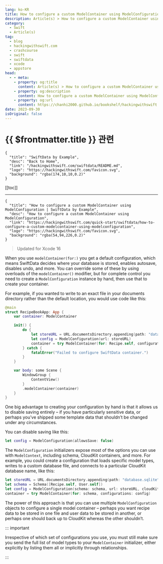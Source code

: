 ```yaml
---
lang: ko-KR
title: How to configure a custom ModelContainer using ModelConfiguration
description: Article(s) > How to configure a custom ModelContainer using ModelConfiguration
category:
  - Swift
  - Article(s)
tag: 
  - blog
  - hackingwithswift.com
  - crashcourse
  - swift
  - swiftdata
  - xcode
  - appstore
head:
  - - meta:
    - property: og:title
      content: Article(s) > How to configure a custom ModelContainer using ModelConfiguration
    - property: og:description
      content: How to configure a custom ModelContainer using ModelConfiguration
    - property: og:url
      content: https://chanhi2000.github.io/bookshelf/hackingwithswift.com/swiftdata/how-to-configure-a-custom-modelcontainer-using-modelconfiguration.html
date: 2023-09-30
isOriginal: false
---
```


# {{ $frontmatter.title }} 관련

```component VPCard
{
  "title": "SwiftData by Example",
  "desc": "Back to Home",
  "link": "/hackingwithswift.com/swiftdata/README.md",
  "logo": "https://hackingwithswift.com/favicon.svg",
  "background": "rgba(174,10,10,0.2)"
}
```

[[toc]]

---

```component VPCard
{
  "title": "How to configure a custom ModelContainer using ModelConfiguration | SwiftData by Example",
  "desc": "How to configure a custom ModelContainer using ModelConfiguration",
  "link": "https://hackingwithswift.com/quick-start/swiftdata/how-to-configure-a-custom-modelcontainer-using-modelconfiguration", 
  "logo": "https://hackingwithswift.com/favicon.svg",
  "background": "rgba(54,94,226,0.2)"
}
```

> Updated for Xcode 16

When you use `modelContainer(for:)` you get a default configuration, which means SwiftData decides where your database is stored, enables autosave, disables undo, and more. You can override some of these by using overloads of the `modelContainer()` modifier, but for complete control you need to create a `ModelConfiguration` instance by hand, then use that to create your container.

For example, if you wanted to write to an exact file in your documents directory rather than the default location, you would use code like this:

```swift
@main
struct RecipeBookApp: App {
    var container: ModelContainer

    init() {
        do {
            let storeURL = URL.documentsDirectory.appending(path: "database.sqlite")
            let config = ModelConfiguration(url: storeURL)
            container = try ModelContainer(for: Recipe.self, configurations: config)
        } catch {
            fatalError("Failed to configure SwiftData container.")
        }
    }

    var body: some Scene {
        WindowGroup {
            ContentView()
        }
        .modelContainer(container)
    }
}
```

One big advantage to creating your configuration by hand is that it allows us to disable saving entirely – if you have particularly sensitive data, or perhaps you’ve shipped some template data that shouldn’t be changed under any circumstances.

You can disable saving like this:

```swift
let config = ModelConfiguration(allowsSave: false)
```

The `ModelConfiguration` initializers expose most of the options you can use with `ModelContext`, including schema, CloudKit containers, and more. For example, you could create a configuration that loads specific model types, writes to a custom database file, and connects to a particular CloudKit database name, like this:

```swift
let storeURL = URL.documentsDirectory.appending(path: "database.sqlite")
let schema = Schema([Recipe.self, User.self])
let config = ModelConfiguration(schema: schema, url: storeURL, cloudKitDatabase: .private("pastalavista"))
container = try ModelContainer(for: schema, configurations: config)
```

The power of this approach is that you can use multiple `ModelConfiguration` objects to configure a single model container – perhaps you want recipe data to be stored in one file and user data to be stored in another, or perhaps one should back up to CloudKit whereas the other shouldn’t.

::: important

Irrespective of which set of configurations you use, you must still make sure you send the full list of model types to your `ModelContainer` initializer, either explicitly by listing them all or implicitly through relationships.

:::

